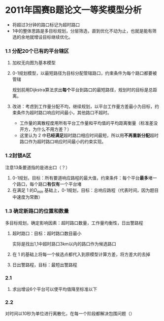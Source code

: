 # 2011年国赛B题论文一等奖模型分析

- 将超过3分钟的路口标记为超时路口
- 1中的整体思路是多目标规划，分层筛选，直到优化不动为止，也就是能有筛选的余地就增设目标继续优化。

### 1.1 分配20个已有的平台辖区

1. 加权无向图为基本模型

2. 0-1规划模型，以最短路径为目标分配管辖路口，约束条件为每个路口都要被管辖

   规划前用Dijkstra算法求出**每个**平台到路口的最短路径，规划时的目标是总距离。

3. 改进：考虑到工作量分配不均，继续规划，以平台工作量方差最小为目标，约束条件为超时路口响应时间最小，其他路口不超时。

   - 工作量的离散程度用所有平台工作量和平均值的平均距离衡量（标准差没开方，为什么不用方差？）
   - 这里认为 2 中**已经满足**超时路口相应时间最短，所以用**不再重新分配**超时路口作为超时路口响应时间最小的约束实现。

### 1.2封锁A区

注意13条要道指的是进出口（？）

1. 0-1规划，目标：所有要道响应路程的最大值，约束条件：每个平台**最多**堵一个路口，每个路口**有仅有**一个平台堵
2. 在满足 1 的$D_{min}$ 基础上，0-1规划，目标：总响应路程（代表时间，因为题目中速度为常数）

### 1.3 确定新路口的位置和数量

多目标规划，确定影响因素：超时路口数量，工作量均衡性，日出警路程

1. 超时路口：目标：超时路口数目最小

   实际是找出1,1中超时路口3km以内的路口作为候选路口

2. 在 1 的基础上将每一个候选点都代入到原模型计算方差，将方差大的去掉

3. 日出警路程，目标：最短出警路程

### 2.1

1. 求出增设6个平台可以使平均值降至标准以下

### 2.2

对时间以10秒为单位进行离散化，在每一个阶段都解决包围问题（）